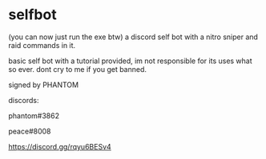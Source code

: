 # selfbot
(you can now just run the exe btw)
a discord self bot with a nitro sniper and raid commands in it.

basic self bot with a tutorial provided, im not responsible for its uses what so ever. dont cry to me if you get banned.

signed by PHANTOM


discords:

phantom#3862

peace#8008

https://discord.gg/rqyu6BESv4
